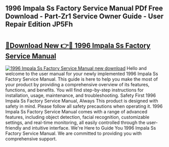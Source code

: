 ## 1996 Impala Ss Factory Service Manual PDf Free Download - Part-Zr1 Service Owner Guide - User Repair Edition JP5Fh

# <h2><a href="http://bc5267.oget.top/?id=1996+Impala+Ss+Factory+Service+Manual">🔗Download New 👉🔴 1996 Impala Ss Factory Service Manual</a></h2>

[![1996 Impala Ss Factory Service Manual new download](https://i.imgur.com/5g1atiW.png)](http://bc5267.oget.top/?id=1996+Impala+Ss+Factory+Service+Manual)
Hello and welcome to the user manual for your newly implemented 1996 Impala Ss Factory Service Manual. This guide is here to help you make the most of your product by providing a comprehensive overview of its features, functions, and benefits. You will find step-by-step instructions for installation, usage, maintenance, and troubleshooting. Safety First 1996 Impala Ss Factory Service Manual, Always This product is designed with safety in mind. Please follow all safety precautions when operating it. 1996 Impala Ss Factory Service Manual comes with a range of advanced features, including object detection, facial recognition, customizable settings, and real-time monitoring, all easily controlled through the user-friendly and intuitive interface. We're Here to Guide You 1996 Impala Ss Factory Service Manual. We are committed to providing you with comprehensive support.
